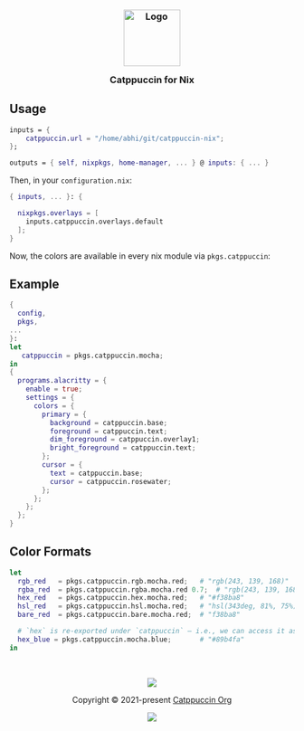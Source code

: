 <h3 align="center">
        <img src="https://raw.githubusercontent.com/catppuccin/catppuccin/main/assets/logos/exports/1544x1544_circle.png" width="100" alt="Logo"/><br/>
        <img src="https://raw.githubusercontent.com/catppuccin/catppuccin/main/assets/misc/transparent.png" height="30" width="0px"/>
        Catppuccin for Nix
        <img src="https://raw.githubusercontent.com/catppuccin/catppuccin/main/assets/misc/transparent.png" height="30" width="0px"/>
</h3>

<!-- # Catppuccin for Nix. -->

## Usage 

```nix 
inputs = {
    catppuccin.url = "/home/abhi/git/catppuccin-nix";
};

outputs = { self, nixpkgs, home-manager, ... } @ inputs: { ... }
```

Then, in your `configuration.nix`:

```nix 
{ inputs, ... }: {

  nixpkgs.overlays = [
    inputs.catppuccin.overlays.default
  ];
}
```

Now, the colors are available in every nix module via `pkgs.catppuccin`:

## Example 

```nix 
{
  config,
  pkgs,
...
}:
let
   catppuccin = pkgs.catppuccin.mocha;
in 
{
  programs.alacritty = {
    enable = true;
    settings = {
      colors = {
        primary = {
          background = catppuccin.base;
          foreground = catppuccin.text;
          dim_foreground = catppuccin.overlay1;
          bright_foreground = catppuccin.text;
        };
        cursor = { 
          text = catppuccin.base;
          cursor = catppuccin.rosewater;
        };
      };
    };
  };
}

```

## Color Formats

```nix 
let
  rgb_red   = pkgs.catppuccin.rgb.mocha.red;   # "rgb(243, 139, 168)"
  rgba_red  = pkgs.catppuccin.rgba.mocha.red 0.7;  # "rgb(243, 139, 168, 0.7)"
  hex_red   = pkgs.catppuccin.hex.mocha.red;   # "#f38ba8"
  hsl_red   = pkgs.catppuccin.hsl.mocha.red;   # "hsl(343deg, 81%, 75%)"
  bare_red  = pkgs.catppuccin.bare.mocha.red;  # "f38ba8"

  # `hex` is re-exported under `catppuccin` — i.e., we can access it as:
  hex_blue = pkgs.catppuccin.mocha.blue;       # "#89b4fa"
in
```


&nbsp;
<p align="center">
	<img src="https://raw.githubusercontent.com/catppuccin/catppuccin/main/assets/footers/gray0_ctp_on_line.svg?sanitize=true" />
</p>
<p align="center">
	Copyright &copy; 2021-present <a href="https://github.com/catppuccin" target="_blank">Catppuccin Org</a>
</p>
<p align="center">
	<a href="https://github.com/abhinandh-s/catppuccin-nix/blob/main/LICENSE"><img src="https://img.shields.io/static/v1.svg?style=for-the-badge&label=License&message=MIT&logoColor=d9e0ee&colorA=363a4f&colorB=b7bdf8"/></a>
</p>
